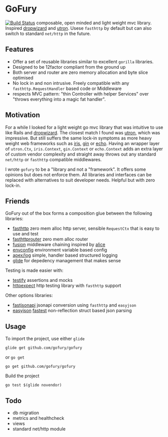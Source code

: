 # GoFury
[![Build Status](https://snap-ci.com/gofury/gofury/branch/master/build_image)](https://snap-ci.com/gofury/gofury/branch/master)
composable, open minded and light weight mvc library. Inspired [dropwizard] and [utron]. Usese `fasthttp` by default but can also switch to standard `net/http` in the future.

## Features

- Offer a set of reusable libraries similar to excellent `gorilla` libraries.
- Designed to be 12factor compliant from the ground up
- Both server and router are zero memory allocation and byte slice optimised 
- No lock in and non intrusive. Freely compatible with any `fasthttp.RequestHandler` based code or Middleware
- respects MVC pattern: "thin Controller with helper Services" over "throws everything into a magic fat handler".

## Motivation
For a while I looked for a light weight go mvc library that was intuitive to use like Rails and [dropwizard][dropwizard]. The closest match I found was [utron][utron], which was impressive. But still suffers the same lock-in symptoms as more heavy weight web frameworks such as [iris][iris], [gin][gin] or [echo][echo]. Having an wrapper layer of `utron.Ctx`, `iris.Context`, `gin.Context` or `echo.Context` adds an extra layer of custom vendor complexity and straight away throws out any standard `net/http` or `fasthttp` compatible middlewares.

I wrote `gofury` to be a "library and not a "framework". It offers some opinions but does not enforce them. All libraries and interfaces can be replaced with alternatives to suit developer needs. Helpful but with zero lock-in.

## Friends
GoFury out of the box forms a composition glue between the following libraries:

- [fasthttp][fasthttp] zero mem alloc http server, sensible `RequestCtx` that is easy to use and test
- [fasthttprouter][fasthttprouter] zero mem alloc router
- [fusion][fusion] middleware chaining inspired by [alice][alice]
- [envconfig][envconfig] environment variable based config
- [apex/log][log] simple, handler based structured logging
- [glide][glide] for depedency management that makes sense

Testing is made easier with:

- [testify][testify] assertions and mocks
- [httpexpect][httpexpect] http testing library with `fasthttp` support

Other options libraries:

- [fastjsonapi][fastjsonapi] jsonapi conversion using `fasthttp` and `easyjson`
- [easyjson][easyjson] [fastest][jsonbenchmark] non-reflection struct based json parsing

## Usage
To import the project, use either `glide` 

    glide get github.com/gofury/gofury
    
or `go get`

    go get github.com/gofury/gofury

Build the project

    go test $(glide novendor)

## Todo

- db migration
- metrics and healthcheck
- views
- standard net/http module

[dropwizard]:   https://github.com/dropwizard/dropwizard
[utron]:        https://github.com/gernest/utron
[iris]:         https://github.com/kataras/iris
[echo]:         https://github.com/labstack/echo
[gin]:          https://github.com/gin-gonic/gin

[fasthttp]:     https://github.com/valyala/fasthttp
[fasthttprouter]: https://github.com/buaazp/fasthttprouter
[fusion]:       https://github.com/gofury/fusion
[fastjsonapi]:  https://github.com/gofury/fastjsonapi
[envconfig]:    https://github.com/kelseyhightower/envconfig
[easyjson]:     https://github.com/mailru/easyjson
[log]:          https://github.com/apex/log     
[glide]:        https://github.com/Masterminds/glide
[alice]:        https://github.com/justinas/alice

[testify]:      https://github.com/stretchr/testify/assert
[httpexpect]:   https://github.com/gavv/httpexpect
[jsonbenchmark]:https://github.com/buger/jsonparser
